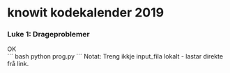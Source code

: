 # knowit kodekalender 2019

### Luke 1: Drageproblemer
OK  
´´´ bash
python prog.py
´´´
Notat: Treng ikkje input_fila lokalt - lastar direkte frå link.
